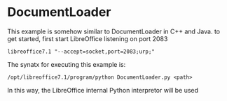 # DocumentLoader
This example is somehow similar to DocumentLoader in C++ and Java.
to get started, first start LibreOffice listening on port 2083

    libreoffice7.1 "--accept=socket,port=2083;urp;"

The synatx for executing this example is:

    /opt/libreoffice7.1/program/python DocumentLoader.py <path>

In this way, the LibreOffice internal Python interpretor will be used

